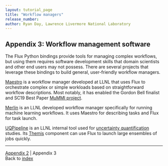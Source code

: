```yaml
---
layout: tutorial_page
title: "Workflow managers"
release_number:
author: Ryan Day, Lawrence Livermore National Laboratory
---
```


## Appendix 3: Workflow management software
The Flux Python bindings provide tools for managing complex workflows, but using them requires software development skills that domain scientists and other end users may not possess. There are several projects that leverage these bindings to build general, user-friendly workflow managers.

[Maestro](https://github.com/LLNL/maestrowf) is a workflow manager developed at LLNL that uses Flux to orchestrate complex or simple workloads based on straightforward workflow descriptions. Most notably, it has enabled the Gordon Bell finalist and SC19 Best Paper [MuMMI project](https://dl.acm.org/doi/10.1145/3295500.3356197).

[Merlin](https://github.com/LLNL/merlin) is an LLNL developed workflow manager specifically for running machine learning workflows. It uses Maestro for describing tasks and Flux for task launch.

[UQPipeline](https://lc.llnl.gov/uqp/docs/index.html) is an LLNL internal tool used for [uncertainty quantification](https://wci.llnl.gov/simulation/computer-codes/uncertainty-quantification) studies. Its [Themis](https://lc.llnl.gov/uqp/docs/themis/index.html) component can use Flux to launch large ensembles of jobs quickly.

---
[Appendix 2](/flux/appendix2) | Appendix 3  
Back to [index](/flux/index)
